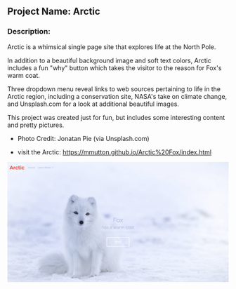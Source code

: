 ## Project Name: Arctic
 
### Description: 
Arctic is a whimsical single page site that explores life at the North Pole.

In addition to a beautiful background image and soft text colors, Arctic includes a fun "why" button which takes the visitor to the reason for Fox's warm coat.

Three dropdown menu reveal links to web sources pertaining to life in the Arctic region, including a conservation site, NASA's take on climate change, and Unsplash.com for a look at additional beautiful images.

This project was created just for fun, but includes some interesting content and pretty pictures.

* Photo Credit: Jonatan Pie (via Unsplash.com)

* visit the Arctic: https://mmutton.github.io/Arctic%20Fox/index.html 

![Arctic](/img/ArcticFoxScreenshot.png)